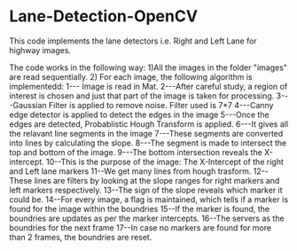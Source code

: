 # Lane-Detection-OpenCV
This code  implements the lane detectors i.e. Right and Left Lane for highway images.

The code works in the following way:
1)All the images in the folder "images" are read sequentially.
2) For each image, the following algorithm is implementedd:
1--- Image is read in Mat.
2---After careful study, a region of interest is chosen and just that part of the image is taken for processing.
3---Gaussian Filter is applied to remove noise. Filter used is 7*7
4---Canny edge detector is applied to detect the edges in the image
5---Once the edges are detected, Probablistic Hough Transform is applied.
6---It gives all the relavant line segments in the image
7---These segments are converted into lines by calculating the slope.
8---The segment is made to intersect the top and bottom of the image.
9---The bottom intersection reveals the X-intercept.
10--This is the purpose of the image: The X-Intercept of the right and Left lane markers
11--We get many lines from hough trasform.
12--These lines are filters by looking at the slope ranges for right markers and left markers respectively.
13--The sign of the slope reveals which marker it could be.
14--For every image, a flag is maintained, which tells if a marker is found for the image within the boundries
15--If the marker is found, the boundries are updates as per the marker intercepts.
16--The servers as the boundries for the next frame
17--In case no markers are found for more than 2 frames, the boundries are reset.
